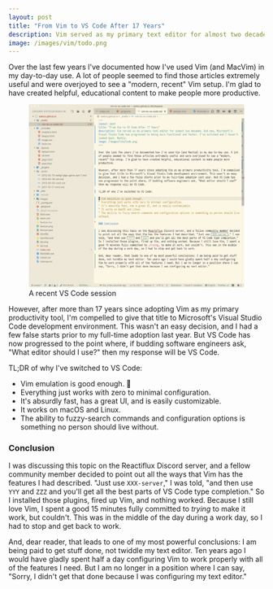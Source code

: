 ```yaml
---
layout: post
title: "From Vim to VS Code After 17 Years"
description: Vim served as my primary text editor for almost two decades. But now, Microsoft's Visual Studio Code has progressed to being more functional and faster. I've switched and I haven't looked back. Mostly.
image: /images/vim/todo.png
---
```


Over the last few years I've documented how I've used Vim (and MacVim) in my day-to-day use. A lot of people seemed to find those articles extremely useful and were overjoyed to see a "modern, recent" Vim setup. I'm glad to have created helpful, educational content to make people more productive.

<figure>
<a href="/images/vscode-prose.png"><img src="/images/vscode-prose.png"/></a>
<figcaption>A recent VS Code session</figcaption>
</figure>

However, after more than 17 years since adopting Vim as my primary productivity tool, I'm compelled to give that title to Microsoft's Visual Studio Code development environment. This wasn't an easy decision, and I had a few false starts prior to my full-time adoption last year. But VS Code has now progressed to the point where, if budding software engineers ask, "What editor should I use?" then my response will be VS Code.

TL;DR of why I've switched to VS Code:

* Vim emulation is good enough. 🤷
* Everything just works with zero to minimal configuration.
* It's absurdly fast, has a great UI, and is easily customizable.
* It works on macOS and Linux.
* The ability to fuzzy-search commands and configuration options is something no person should live without.



### Conclusion

I was discussing this topic on the Reactiflux Discord server, and a fellow community member decided to point out all the ways that Vim has the features I had described. "Just use `XXX-server`," I was told, "and then use `YYY` and `ZZZ` and you'll get all the best parts of VS Code type completion." So I installed those plugins, fired up Vim, and nothing worked. Because I still love Vim, I spent a good 15 minutes fully committed to _trying_ to make it work, but couldn't. This was in the middle of the day during a work day, so I had to stop and get back to work.

And, dear reader, that leads to one of my most powerful conclusions: I am being paid to get stuff done, not twiddle my text editor. Ten years ago I would have gladly spent half a day configuring Vim to work properly with all of the features I need. But I am no longer in a position where I can say, "Sorry, I didn't get that done because I was configuring my text editor." 